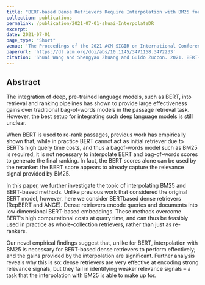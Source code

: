 ```yaml
---
title: "BERT-based Dense Retrievers Require Interpolation with BM25 for Effective Passage Retrieval"
collection: publications
permalink: /publication/2021-07-01-shuai-InterpolateDR
excerpt: 
date: 2021-07-01
page_type: "Short"
venue: 'The Proceedings of the 2021 ACM SIGIR on International Conference on Theory of Information Retrieval (ICTIR 2021)'
paperurl: 'https://dl.acm.org/doi/abs/10.1145/3471158.3472233'
citation: 'Shuai Wang and Shengyao Zhuang and Guido Zuccon. 2021. BERT-based Dense Retrievers Require Interpolation with BM25 for Effective Passage Retrieval. In The Proceedings of the 2021 ACM SIGIR on International Conference on Theory of Information Retrieval (ICTIR 2021).'
---
```

## Abstract
The integration of deep, pre-trained language models, such as BERT, into retrieval and ranking pipelines has shown to provide large effectiveness gains over traditional bag-of-words models in the passage retrieval task. However, the best setup for integrating such deep language models is still unclear.

When BERT is used to re-rank passages, previous work has empirically shown that, while in practice BERT cannot act as initial retriever due to BERT’s high query time costs, and thus a bagof-words model such as BM25 is required, it is not necessary to interpolate BERT and bag-of-words scores to generate the final ranking. In fact, the BERT scores alone can be used by the reranker: the BERT score appears to already capture the relevance signal provided by BM25.

In this paper, we further investigate the topic of interpolating BM25 and BERT-based methods. Unlike previous work that considered the original BERT model, however, here we consider BERTbased dense retrievers (RepBERT and ANCE). Dense retrievers encode queries and documents into low dimensional BERT-based embeddings. These methods overcome BERT’s high computational costs at query time, and can thus be feasibly used in practice as whole-collection retrievers, rather than just as re-rankers.

Our novel empirical findings suggest that, unlike for BERT, interpolation with BM25 is necessary for BERT-based dense retrievers to perform effectively; and the gains provided by the interpolation are significant. Further analysis reveals why this is so: dense retrievers are very effective at encoding strong relevance signals, but they fail in identifying weaker relevance signals – a task that the interpolation with BM25 is able to make up for.
